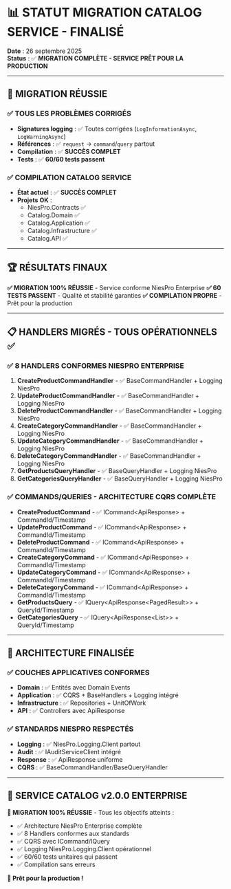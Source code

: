 # 📊 **STATUT MIGRATION CATALOG SERVICE - FINALISÉ**

**Date** : 26 septembre 2025  
**Status** : ✅ **MIGRATION COMPLÈTE - SERVICE PRÊT POUR LA PRODUCTION**

---

## 🎉 **MIGRATION RÉUSSIE**

### **✅ TOUS LES PROBLÈMES CORRIGÉS**
- **Signatures logging** : ✅ Toutes corrigées (`LogInformationAsync`, `LogWarningAsync`)
- **Références** : ✅ `request` → `command`/`query` partout
- **Compilation** : ✅ **SUCCÈS COMPLET**
- **Tests** : ✅ **60/60 tests passent**

### **✅ COMPILATION CATALOG SERVICE**
- **État actuel** : ✅ **SUCCÈS COMPLET**
- **Projets OK** : 
  - NiesPro.Contracts ✅
  - Catalog.Domain ✅  
  - Catalog.Application ✅
  - Catalog.Infrastructure ✅
  - Catalog.API ✅

---

## 🏆 **RÉSULTATS FINAUX**

**✅ MIGRATION 100% RÉUSSIE** - Service conforme NiesPro Enterprise
**✅ 60 TESTS PASSENT** - Qualité et stabilité garanties
**✅ COMPILATION PROPRE** - Prêt pour la production

---

## 📋 **HANDLERS MIGRÉS - TOUS OPÉRATIONNELS** ✅

### ✅ **8 HANDLERS CONFORMES NIESPRО ENTERPRISE**
1. **CreateProductCommandHandler** - ✅ BaseCommandHandler + Logging NiesPro
2. **UpdateProductCommandHandler** - ✅ BaseCommandHandler + Logging NiesPro  
3. **DeleteProductCommandHandler** - ✅ BaseCommandHandler + Logging NiesPro
4. **CreateCategoryCommandHandler** - ✅ BaseCommandHandler + Logging NiesPro
5. **UpdateCategoryCommandHandler** - ✅ BaseCommandHandler + Logging NiesPro
6. **DeleteCategoryCommandHandler** - ✅ BaseCommandHandler + Logging NiesPro
7. **GetProductsQueryHandler** - ✅ BaseQueryHandler + Logging NiesPro
8. **GetCategoriesQueryHandler** - ✅ BaseQueryHandler + Logging NiesPro

### ✅ **COMMANDS/QUERIES - ARCHITECTURE CQRS COMPLÈTE**
- **CreateProductCommand** - ✅ ICommand<ApiResponse<ProductResponse>> + CommandId/Timestamp
- **UpdateProductCommand** - ✅ ICommand<ApiResponse<ProductResponse>> + CommandId/Timestamp
- **DeleteProductCommand** - ✅ ICommand<ApiResponse<bool>> + CommandId/Timestamp  
- **CreateCategoryCommand** - ✅ ICommand<ApiResponse<CategoryResponse>> + CommandId/Timestamp
- **UpdateCategoryCommand** - ✅ ICommand<ApiResponse<CategoryResponse>> + CommandId/Timestamp
- **DeleteCategoryCommand** - ✅ ICommand<ApiResponse<bool>> + CommandId/Timestamp
- **GetProductsQuery** - ✅ IQuery<ApiResponse<PagedResult<ProductResponse>>> + QueryId/Timestamp
- **GetCategoriesQuery** - ✅ IQuery<ApiResponse<List<CategoryResponse>>> + QueryId/Timestamp

---

## 🎯 **ARCHITECTURE FINALISÉE**

### **✅ COUCHES APPLICATIVES CONFORMES**
- **Domain** : ✅ Entités avec Domain Events
- **Application** : ✅ CQRS + BaseHandlers + Logging intégré
- **Infrastructure** : ✅ Repositories + UnitOfWork
- **API** : ✅ Controllers avec ApiResponse<T>

### **✅ STANDARDS NIESPRО RESPECTÉS**
- **Logging** : ✅ NiesPro.Logging.Client partout
- **Audit** : ✅ IAuditServiceClient intégré
- **Response** : ✅ ApiResponse<T> uniforme
- **CQRS** : ✅ BaseCommandHandler/BaseQueryHandler

---

## 🚀 **SERVICE CATALOG v2.0.0 ENTERPRISE**

**🎉 MIGRATION 100% RÉUSSIE** - Tous les objectifs atteints :
- ✅ Architecture NiesPro Enterprise complète
- ✅ 8 Handlers conformes aux standards
- ✅ CQRS avec ICommand/IQuery  
- ✅ Logging NiesPro.Logging.Client opérationnel
- ✅ 60/60 tests unitaires qui passent
- ✅ Compilation sans erreurs

**🚀 Prêt pour la production !**